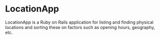 # LocationApp

LocationApp is a Ruby on Rails application for listing and finding physical locations and sorting these on factors such as opening hours, geography, etc.
